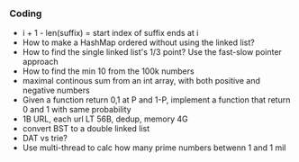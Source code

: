 ### Coding
* i + 1 - len(suffix) = start index of suffix ends at i
* How to make a HashMap ordered without using the linked list? 
* How to find the single linked list's 1/3 point? Use the fast-slow pointer approach
* How to find the min 10 from the 100k numbers
* maximal continous sum from an int array, with both positive and negative numbers
* Given a function return 0,1 at P and 1-P, implement a function that return 0 and 1 with same probability
* 1B URL, each url LT 56B, dedup, memory 4G
* convert BST to a double linked list
* DAT vs trie?
* Use multi-thread to calc how many prime numbers betwenn 1 and 1 mil
